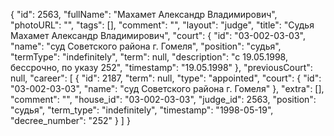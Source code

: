 {
    "id": 2563,
    "fullName": "Махамет Александр Владимирович",
    "photoURL": "",
    "tags": [],
    "comment": "",
    "layout": "judge",
    "title": "Судья Махамет Александр Владимирович",
    "court": {
        "id": "03-002-03-03",
        "name": "суд Советского района г. Гомеля",
        "position": "судья",
        "termType": "indefinitely",
        "term": null,
        "description": "c 19.05.1998, бессрочно, по указу 252",
        "timestamp": "19.05.1998"
    },
    "previousCourt": null,
    "career": [
        {
            "id": 2187,
            "term": null,
            "type": "appointed",
            "court": {
                "id": "03-002-03-03",
                "name": "суд Советского района г. Гомеля"
            },
            "extra": [],
            "comment": "",
            "house_id": "03-002-03-03",
            "judge_id": 2563,
            "position": "судья",
            "term_type": "indefinitely",
            "timestamp": "1998-05-19",
            "decree_number": "252"
        }
    ]
}